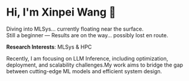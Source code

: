 # Hi, I'm Xinpei Wang 👋
Diving into MLSys… currently floating near the surface.<br>
Still a beginner — Results are on the way… possibly lost en route.

**Research Interests**: MLSys & HPC

Recently, I am focusing on LLM Inference, including optimization, deployment, and scalability challenges.My work aims to bridge the gap between cutting-edge ML models and efficient system design.

